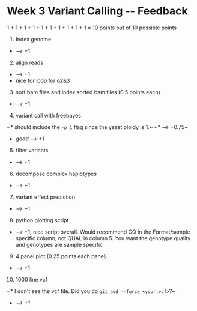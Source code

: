 # Week 3 Variant Calling -- Feedback

1 + 1 + 1 + 1 + 1 + 1 + 1 + 1 + 1 + 1 = 10 points out of 10 possible points

1. Index genome

  * --> +1

2. align reads

  * --> +1
  * nice for loop for q2&3

3. sort bam files and index sorted bam files (0.5 points each)

  * --> +1

4. variant call with freebayes

  ~* should include the `-p 1` flag since the yeast ploidy is 1.~
  ~* --> +0.75~
  * *good --> +1*

5. filter variants

  * --> +1

6. decompose complex haplotypes

  * --> +1

7. variant effect prediction

  * --> +1

8. python plotting script

  * --> +1; nice script overall. Would recommend GQ in the Format/sample specific column, not QUAL in column 5. You want the genotype quality and genotypes are sample specific

9. 4 panel plot (0.25 points each panel)

  * --> +1

10. 1000 line vcf

  ~* I don't see the vcf file. Did you do `git add --force <your.vcf>`?~
  * *--> +1*
